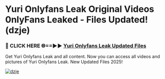 # Yuri Onlyfans Leak Original Videos 0nlyFans Leaked - Files Updated! (dzje)

<h3>🔴 CLICK HERE 🌐==►► <a href="https://tinyurl.com/2wckxsce" rel="nofollow">Yuri Onlyfans Leak Updated Files</a></h3>

Get Yuri Onlyfans Leak and all content. Now you can access all videos and pictures of Yuri Onlyfans Leak. New Updated Files 2025!

[![dzje](https://i.imgur.com/AFduVYN.gif)](https://tinyurl.com/2wckxsce)

